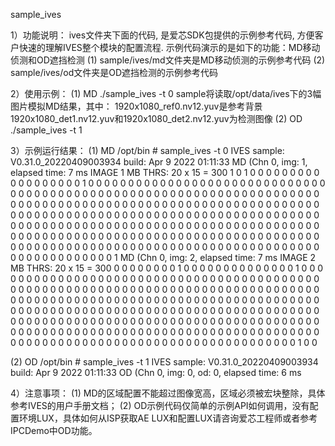 sample_ives

1）功能说明：
ives文件夹下面的代码, 是爱芯SDK包提供的示例参考代码, 方便客户快速的理解IVES整个模块的配置流程.
示例代码演示的是如下的功能：MD移动侦测和OD遮挡检测
 (1) sample/ives/md文件夹是MD移动侦测的示例参考代码
 (2) sample/ives/od文件夹是OD遮挡检测的示例参考代码


2）使用示例：
 (1) MD
      ./sample_ives -t 0
      sample将读取/opt/data/ives下的3幅图片模拟MD结果，其中：
           1920x1080_ref0.nv12.yuv是参考背景
           1920x1080_det1.nv12.yuv和1920x1080_det2.nv12.yuv为检测图像
 (2) OD
      ./sample_ives -t 1


3）示例运行结果：
 (1) MD
/opt/bin # sample_ives -t 0
IVES sample: V0.31.0_20220409003934 build: Apr  9 2022 01:11:33
MD (Chn 0, img: 1, elapsed time: 7 ms
IMAGE 1 MB THRS: 20 x 15 = 300
 1  0  1  0  0  0  0  0  0  0  0  0  0  0  0  0  0  0  0  0
 0  1  0  0  0  0  0  0  0  0  0  0  0  0  0  0  0  0  0  0
 0  0  0  0  0  0  0  0  0  0  0  0  0  0  0  0  0  0  0  0
 0  0  0  0  0  0  0  0  0  0  0  0  0  0  0  0  0  0  0  0
 0  0  0  0  0  0  0  0  0  0  0  0  0  0  0  0  0  0  0  0
 0  0  0  0  0  0  0  0  0  0  0  0  0  0  0  0  0  0  0  0
 0  0  0  0  0  0  0  0  0  0  0  0  0  0  0  0  0  0  0  0
 0  0  0  0  0  0  0  0  0  0  0  0  0  0  0  0  0  0  0  0
 0  0  0  0  0  0  0  0  0  0  0  0  0  0  0  0  0  0  0  0
 0  0  0  0  0  0  0  0  0  0  0  0  0  0  0  0  0  0  0  0
 0  0  0  0  0  0  0  0  0  0  0  0  0  0  0  0  0  0  0  0
 0  0  0  0  0  0  0  0  0  0  0  0  0  0  0  0  0  0  0  0
 0  0  0  0  0  0  0  0  0  0  0  0  0  0  0  0  0  0  0  0
 0  0  0  0  0  0  0  0  0  0  0  0  0  0  0  0  0  0  0  0
 0  0  0  0  0  0  0  0  0  0  0  0  0  0  0  0  0  0  0  1
MD (Chn 0, img: 2, elapsed time: 7 ms
IMAGE 2 MB THRS: 20 x 15 = 300
 0  0  0  0  0  0  0  0  1  0  0  0  0  0  0  0  0  0  0  0
 0  0  0  1  0  0  0  0  0  0  0  0  0  0  0  0  0  0  0  0
 0  0  0  0  0  0  0  0  0  0  0  0  0  0  0  0  0  0  0  0
 0  0  0  0  0  0  0  0  0  0  0  0  0  0  0  0  0  0  0  0
 0  0  0  0  0  0  0  0  0  0  0  0  0  0  0  0  0  0  0  0
 0  0  0  0  0  0  0  0  0  0  0  0  0  0  0  0  0  0  0  0
 0  0  0  0  0  0  0  0  0  0  0  0  0  0  0  0  0  0  0  0
 0  0  0  0  0  0  0  0  0  0  0  0  0  0  0  0  0  0  0  0
 0  0  0  0  0  0  0  0  0  0  0  0  0  0  0  0  0  0  0  0
 0  0  0  0  0  0  0  0  0  0  0  0  0  0  0  0  0  0  0  0
 0  0  0  0  0  0  0  0  0  0  0  0  0  0  0  0  0  0  0  0
 0  0  0  0  0  0  0  0  0  0  0  0  0  0  0  0  0  0  0  0
 0  0  0  0  0  0  0  0  0  0  0  0  0  0  0  0  0  0  0  0
 0  0  0  0  0  0  0  0  0  0  0  0  0  0  0  0  0  0  0  0
 0  0  0  0  0  0  0  0  0  0  0  0  0  0  0  0  0  1  0  0

 (2) OD
/opt/bin # sample_ives -t 1
IVES sample: V0.31.0_20220409003934 build: Apr  9 2022 01:11:33
OD (Chn 0, img: 0, od: 0, elapsed time: 6 ms

4）注意事项：
 (1) MD的区域配置不能超过图像宽高，区域必须被宏块整除，具体参考IVES的用户手册文档；
 (2) OD示例代码仅简单的示例API如何调用，没有配置环境LUX，具体如何从ISP获取AE LUX和配置LUX请咨询爱芯工程师或者参考IPCDemo中OD功能。
